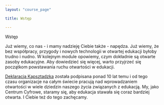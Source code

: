 ```yaml
---
layout: "course_page"

title: Wstęp

---
```


<div class="text-center screen-title">
Wstęp
</div>

<div class="screen-content">
  <p>Już wiemy, co nas - i mamy nadzieję Ciebie także - napędza. Już wiemy, że bez współpracy, przygody i nowych technologii w otwartej edukacji byłoby trudno i nudno. W kolejnym module opowiemy, czym dokładnie są otwarte zasoby edukacyjne. 
Aby dowiedzieć się więcej, warto przyjrzeć się początkom powstawania ruchu otwartości w edukacji. 
</p>
  
  <p>
<a class="content-link" href="http://www.capetowndeclaration.org/translations/polish-translation">Deklaracja Kapsztadzka</a> została podpisana ponad 10 lat temu i od tego czasu organizacje na całym świecie pracują nad wprowadzaniem otwartości w wiele dziedzin naszego życia związanych z edukacją. My, jako Centrum Cyfrowe, staramy się, aby edukacja stawała się coraz bardziej otwarta. I Ciebie też do tego zachęcamy. </p>

</div> 
